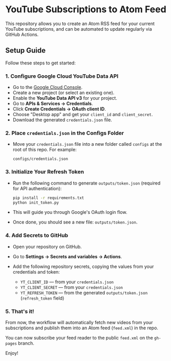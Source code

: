 # YouTube Subscriptions to Atom Feed

This repository allows you to create an Atom RSS feed for your current YouTube subscriptions, and can be automated to update regularly via GitHub Actions.

## Setup Guide

Follow these steps to get started:

### 1. Configure Google Cloud YouTube Data API

- Go to the [Google Cloud Console](https://console.cloud.google.com/apis/dashboard).
- Create a new project (or select an existing one).
- Enable the **YouTube Data API v3** for your project.
- Go to **APIs & Services → Credentials**.
- Click **Create Credentials → OAuth client ID**.
- Choose "Desktop app" and get your `client_id` and `client_secret`.
- Download the generated `credentials.json` file.

### 2. Place `credentials.json` in the Configs Folder

- Move your `credentials.json` file into a new folder called `configs` at the root of this repo. For example:

  ```
  configs/credentials.json
  ```

### 3. Initialize Your Refresh Token

- Run the following command to generate `outputs/token.json` (required for API authentication):

  ```bash
  pip install -r requirements.txt
  python init_token.py
  ```

- This will guide you through Google's OAuth login flow.  
- Once done, you should see a new file: `outputs/token.json`.

### 4. Add Secrets to GitHub

- Open your repository on GitHub.
- Go to **Settings → Secrets and variables → Actions**.
- Add the following repository secrets, copying the values from your credentials and token:

  - `YT_CLIENT_ID` — from your `credentials.json`
  - `YT_CLIENT_SECRET` — from your `credentials.json`
  - `YT_REFRESH_TOKEN` — from the generated `outputs/token.json` (`refresh_token` field)

### 5. That's it!

From now, the workflow will automatically fetch new videos from your subscriptions and publish them into an Atom feed (`feed.xml`) in the repo.

You can now subscribe your feed reader to the public `feed.xml` on the `gh-pages` branch.

Enjoy!

